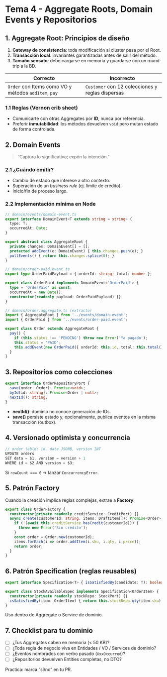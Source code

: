 # Tema 4 - Aggregate Roots, Domain Events y Repositorios

## 1. Aggregate Root: Principios de diseño

1. **Gateway de consistencia**: toda modificación al cluster pasa por el Root.  
2. **Transacción local**: invariantes garantizadas antes de salir del método.  
3. **Tamaño sensato**: debe cargarse en memoria y guardarse con un round-trip a la BD.

| Correcto | Incorrecto |
|----------|------------|
| `Order` con Items como VO y métodos `addItem`, `pay` | `Customer` con 12 colecciones y reglas dispersas |

### 1.1 Reglas (Vernon crib sheet)

- Comunicarte con otras Aggregates por **ID**, nunca por referencia.  
- Preferir **inmutabilidad**: los métodos devuelven `void` pero mutan estado de forma controlada.

## 2. Domain Events

> “Captura lo significativo; expón la intención.”  

### 2.1 ¿Cuándo emitir?

- Cambio de estado que interese a otro contexto.  
- Superación de un *business rule* (ej. límite de crédito).  
- Inicio/fin de proceso largo.

### 2.2 Implementación mínima en Node

```ts
// domain/events/domain-event.ts
export interface DomainEvent<T extends string = string> {
  type: T;
  occurredAt: Date;
}

export abstract class AggregateRoot {
  private changes: DomainEvent[] = [];
  protected addEvent(e: DomainEvent) { this.changes.push(e); }
  pullEvents() { return this.changes.splice(0); }
}
```

```ts
// domain/order-paid.event.ts
export type OrderPaidPayload = { orderId: string; total: number };

export class OrderPaid implements DomainEvent<'OrderPaid'> {
  type = 'OrderPaid' as const;
  occurredAt = new Date();
  constructor(readonly payload: OrderPaidPayload) {}
}
```

```ts
// domain/order.aggregate.ts (extracto)
import { AggregateRoot } from '../events/domain-event';
import { OrderPaid } from '../events/order-paid.event';

export class Order extends AggregateRoot {
  pay() {
    if (this.status !== 'PENDING') throw new Error('Ya pagado');
    this.status = 'PAID';
    this.addEvent(new OrderPaid({ orderId: this.id, total: this.total() }));
  }
}
```

## 3. Repositorios como colecciones

```ts
export interface OrderRepositoryPort {
  save(order: Order): Promise<void>;
  byId(id: string): Promise<Order | null>;
  nextId(): string;
}
```

- **nextId()**: dominio no conoce generación de IDs.  
- **save()** persiste estado y, opcionalmente, publica eventos en la misma transacción (outbox).

## 4. Versionado optimista y concurrencia

```ts
// order table: id, data JSONB, version INT
UPDATE orders
SET data = $1, version = version + 1
WHERE id = $2 AND version = $3;
```

Si `rowCount === 0` → lanzar `ConcurrencyError`.

## 5. Patrón Factory

Cuando la creación implica reglas complejas, extrae a **Factory**:

```ts
export class OrderFactory {
  constructor(private readonly creditService: CreditPort) {}
  async create(customerId: string, items: DraftItem[]): Promise<Order> {
    if (!(await this.creditService.hasCredit(customerId))) {
      throw new Error('Sin crédito');
    }
    const order = Order.new(customerId);
    items.forEach(i => order.addItem(i.sku, i.qty, i.price));
    return order;
  }
}
```

## 6. Patrón Specification (reglas reusables)

```ts
export interface Specification<T> { isSatisfiedBy(candidate: T): boolean; }

export class StockAvailableSpec implements Specification<OrderItem> {
  constructor(private readonly stockRepo: StockPort) {}
  isSatisfiedBy(item: OrderItem) { return this.stockRepo.qty(item.sku) >= item.qty.value; }
}
```

Uso dentro de Aggregate o Service de dominio.

## 7. Checklist para tu dominio

- [ ] ¿Tus Aggregates caben en memoria (< 50 KB)?  
- [ ] ¿Toda regla de negocio viva en Entidades / VO / Services de dominio?  
- [ ] ¿Eventos nombrados con verbo pasado (`XxxOccurred`)?  
- [ ] ¿Repositorios devuelven Entities completas, no DTO?  

Practica: marca “sí/no” en tu PR.